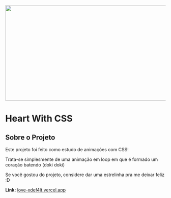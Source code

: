 <img src="http://24.media.tumblr.com/a9f4ac26895d6f5d23a0f374c546b964/tumblr_mvtbjrW1161s3dhkxo1_500.gif" width="1200" height="300">
<h1> Heart With CSS</h1>
<h2> Sobre o Projeto</h2>
<p> Este projeto foi feito como estudo de animações com CSS!</p>
<p>Trata-se simplesmente de uma animação em loop em que é formado um coração batendo (doki doki)</p>
<p>Se você gostou do projeto, considere dar uma estrelinha pra me deixar feliz :D</p>
<p><b>Link:</b> <a href="love-xdef4lt.vercel.app">love-xdef4lt.vercel.app</a></p>
